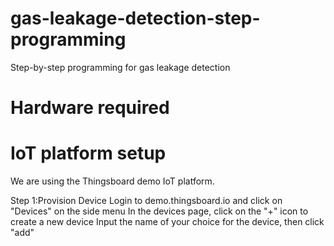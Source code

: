 # gas-leakage-detection-step-programming
Step-by-step programming for gas leakage detection

# Hardware required

# IoT platform setup
We are using the Thingsboard demo IoT platform.

Step 1:Provision Device
Login to demo.thingsboard.io and click on "Devices" on the side menu
In the devices page, click on the "+" icon to create a new device
Input the name of your choice for the device, then click "add"

